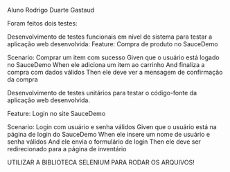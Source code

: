 Aluno Rodrigo Duarte Gastaud

Foram feitos dois testes:

Desenvolvimento de testes funcionais em nível de sistema para testar a aplicação web desenvolvida:
Feature: Compra de produto no SauceDemo

  Scenario: Comprar um item com sucesso
    Given que o usuário está logado no SauceDemo
    When ele adiciona um item ao carrinho
    And finaliza a compra com dados válidos
    Then ele deve ver a mensagem de confirmação da compra



Desenvolvimento de testes unitários para testar o código-fonte da aplicação web desenvolvida.

Feature: Login no site SauceDemo

  Scenario: Login com usuário e senha válidos
    Given que o usuário está na página de login do SauceDemo
    When ele insere um nome de usuário e senha válidos
    And ele envia o formulário de login
    Then ele deve ser redirecionado para a página de inventário

UTILIZAR A BIBLIOTECA SELENIUM PARA RODAR OS ARQUIVOS!
